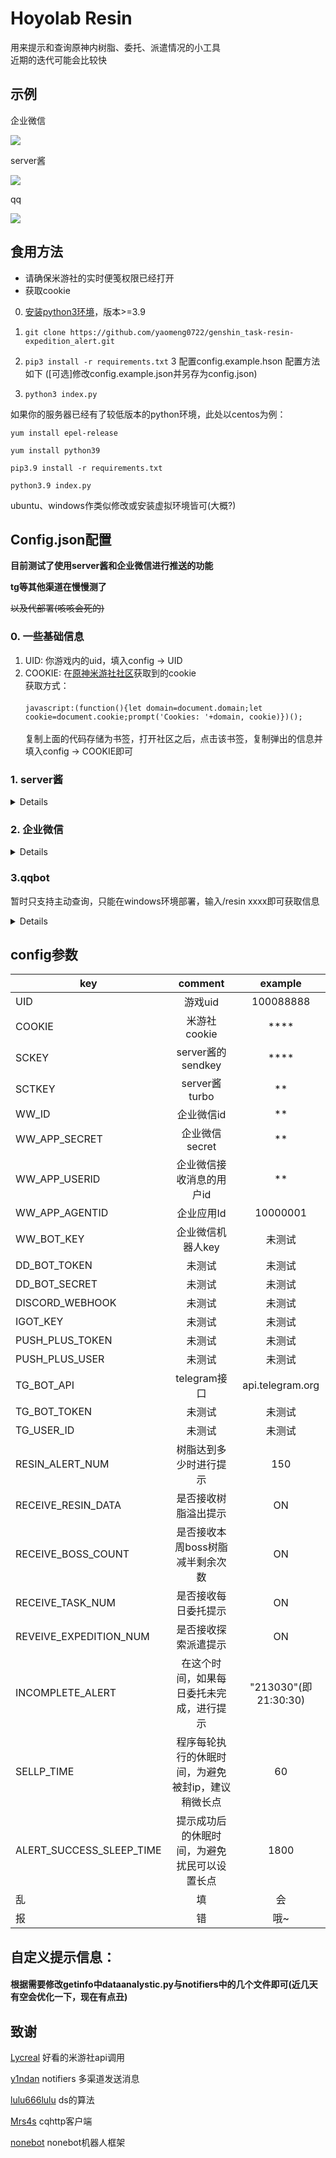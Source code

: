 # Hoyolab Resin
用来提示和查询原神内树脂、委托、派遣情况的小工具<br>
近期的迭代可能会比较快
## 示例

企业微信

![](https://youngmoe.com/img/hoyolab_resin/5.png)

server酱

![](https://youngmoe.com/img/hoyolab_resin/6.png)

qq

![](https://youngmoe.com/img/hoyolab_resin/7.png)

## 食用方法
* 请确保米游社的实时便笺权限已经打开
* 获取cookie

0. [安装python3环境](https://www.python.org)，版本>=3.9
    
1. `git clone https://github.com/yaomeng0722/genshin_task-resin-expedition_alert.git`
2. `pip3 install -r requirements.txt`
3  配置config.example.hson 配置方法如下 (\[可选\]修改config.example.json并另存为config.json)
1. `python3 index.py`

如果你的服务器已经有了较低版本的python环境，此处以centos为例：

`yum install epel-release`

`yum install python39`

`pip3.9 install -r requirements.txt`

`python3.9 index.py`

ubuntu、windows作类似修改或安装虚拟环境皆可(大概?)

## Config.json配置

**目前测试了使用server酱和企业微信进行推送的功能**

**tg等其他渠道在慢慢测了**


<s> 以及代部署(咳咳会死的)</s>
### 0. 一些基础信息
1. UID: 你游戏内的uid，填入config -> UID
1. COOKIE: 在[原神米游社社区](https://bbs.mihoyo.com/ys)获取到的cookie 
    <br> 获取方式：</br>
    <br> `javascript:(function(){let domain=document.domain;let cookie=document.cookie;prompt('Cookies: '+domain, cookie)})();`</br>
    <br>  复制上面的代码存储为书签，打开社区之后，点击该书签，复制弹出的信息并填入config -> COOKIE即可</br>

### 1. server酱
<details>
1. 前往[server酱](https://sct.ftqq.com/)官网注册并绑定微信<br>
2. 将获取到的send key填入config -> SCKEY中即可<br>
3. 修改 SERVER_CHAN_STATUS 为ON<br>

server酱免费版每天有5次的调用次数上限
</details>

### 2. 企业微信
<details>
1. [注册企业微信](https://work.weixin.qq.com/)(个人即可注册，不需要进行企业身份验证)


2. 在"应用管理"中创建新应用

![](https://youngmoe.com/img/hoyolab_resin/1.png "(个人即可注册，不需要进行企业身份验证)")

3. 在应用中查看agentid与secret分别填入config -> WECOM_AGENT_ID 与 config -> WECOM_SECRET (注：secret需要在手机端的企业微信进行查看)

![](https://youngmoe.com/img/hoyolab_resin/3.png "secret需要在手机端的企业微信进行查看")

4. 在"我的企业"中获取企业id填入config -> WECOM_CORP_ID

![](https://youngmoe.com/img/hoyolab_resin/2.png)

5. 在"通讯录" -> "成员管理" 中获取要收取信息的人员账号填入config -> WECOM_USER_ID

![](https://youngmoe.com/img/hoyolab_resin/4.png)

6. 修改 WECOM_STATUS 为ON

</details>

### 3.qqbot
暂时只支持主动查询，只能在windows环境部署，输入/resin xxxx即可获取信息
<details>
qqbot现在的部署有点麻烦= =使用了NoneBot2作为机器人框架,只支持windows平台<br>

目前只有私聊功能，群聊使用可能需要代部署(即由他人来保存你的cookie并发送消息，会有很多不必要的风险，暂时不考虑做)
<br>
[None2bot官方文档参考](https://v2.nonebot.dev/guide/)<br>
1. 安装虚拟环境 此处以virtualenv 为例<br> `pip install virtualenv`<br>
2. cd到你想要安装的文件夹 输入 `virtualenv your-mkdir-name` 创建虚拟环境<br>
3. cd到Scripts目录，使用普通cmd(非powershell)输入`activate`<br>
4. 如果之前有NoneBot v1，需要卸载 `pip uninstall nonebot`<br>
5. `pip install nb-cli`安装脚手架<br>
6. `cd ..` <br>`nb create` <br>创建目录，根据提示输入项目名称、插件存放路径、安装的插件 <br><br>
在选择安装插件时，注意用空格勾选cqhttp之后再回车<br>
<br>项目目录内包含`bot.py`<br>
在命令行使用如下命令即可运行这个NoneBot实例<br>
`nb run`<br>
或者<br>
`python bot.py`
7. [根据服务器版本安装机器人客户端并登录](https://github.com/Mrs4s/go-cqhttp/releases)<br>
[文档参考](https://v2.nonebot.dev/guide/cqhttp-guide.html)<br>
        运行.exe文件或者`./go-cqhttp`启动
        生成默认配置文件并修改默认配置
        修改`config.yml`文件

        account:
          uin: 机器人QQ号
          password: "机器人密码"
        
        message:
          post-format: array
        
        servers:
          - ws-reverse:
              universal: ws://127.0.0.1:8080/cqhttp/ws

8. 在含有`bot.py`的项目目录中新建目录`plugins/resin_alert`并将源码中的alert文件夹复制进去,配置config_data/config_example.json中的UID与COOKIE
9. 将alert/for\_qq文件夹中的\__init_\__.py与config.py移至resin_alert文件夹
10. 修改`bot.py`，在main前添加`nonebot.load_plugins("plugins")`
11. 通过qq发送/resin 总览查看是否有消息返回，如果没有，尝试/echo hello查看是否有"hello"返回,都没有请提交issue
</details>

## config参数

| key                      |                      comment                       |       example        |
| ------------------------ | :------------------------------------------------: | :------------------: |
| UID                      |                      游戏uid                       |      100088888       |
| COOKIE                   |                    米游社cookie                    |         ****         |
| SCKEY                    |                 server酱的sendkey                  |         ****         |
| SCTKEY                   |                   server酱turbo                    |          **          |
| WW_ID                    |                     企业微信id                     |          **          |
| WW_APP_SECRET            |                   企业微信secret                   |          **          |
| WW_APP_USERID            |              企业微信接收消息的用户id              |          **          |
| WW_APP_AGENTID           |                     企业应用Id                     |       10000001       |
| WW_BOT_KEY               |                 企业微信机器人key                  |        未测试        |
| DD_BOT_TOKEN             |                       未测试                       |        未测试        |
| DD_BOT_SECRET            |                       未测试                       |        未测试        |
| DISCORD_WEBHOOK          |                       未测试                       |        未测试        |
| IGOT_KEY                 |                       未测试                       |        未测试        |
| PUSH_PLUS_TOKEN          |                       未测试                       |        未测试        |
| PUSH_PLUS_USER           |                       未测试                       |        未测试        |
| TG_BOT_API               |                    telegram接口                    |   api.telegram.org   |
| TG_BOT_TOKEN             |                       未测试                       |        未测试        |
| TG_USER_ID               |                       未测试                       |        未测试        |
| RESIN_ALERT_NUM          |               树脂达到多少时进行提示               |         150          |
| RECEIVE_RESIN_DATA       |                是否接收树脂溢出提示                |          ON          |
| RECEIVE_BOSS_COUNT       |          是否接收本周boss树脂减半剩余次数          |          ON          |
| RECEIVE_TASK_NUM         |                是否接收每日委托提示                |          ON          |
| REVEIVE_EXPEDITION_NUM   |                是否接收探索派遣提示                |          ON          |
| INCOMPLETE_ALERT         |      在这个时间，如果每日委托未完成，进行提示      | "213030"(即21:30:30) |
| SELLP_TIME               | 程序每轮执行的休眠时间，为避免被封ip，建议稍微长点 |          60          |
| ALERT_SUCCESS_SLEEP_TIME |    提示成功后的休眠时间，为避免扰民可以设置长点    |         1800         |
| 乱                       |                         填                         |          会          |
| 报                       |                         错                         |         哦~          |


## 自定义提示信息：
#### 根据需要修改getinfo中dataanalystic.py与notifiers中的几个文件即可(近几天有空会优化一下，现在有点丑)


## 致谢
[Lycreal](https://github.com/Lycreal) 好看的米游社api调用

[y1ndan](https://www.yindan.me/tutorial/genshin-impact-helper.html) notifiers 多渠道发送消息

[lulu666lulu](https://github.com/lulu666lulu) ds的算法

[Mrs4s](https://github.com/Mrs4s) cqhttp客户端

[nonebot](https://github.com/nonebot/nonebot2) nonebot机器人框架